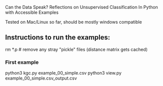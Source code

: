 Can the Data Speak? Reflections on Unsupervised Classification
  In Python with Accessible Examples

Tested on Mac/Linux so far, should be mostly windows compatible

## Instructions to run the examples:
rm *.p  # remove any stray "pickle" files (distance matrix gets cached)

### First example
python3 kgc.py example_00_simple.csv
python3 view.py  example_00_simple.csv_output.csv
